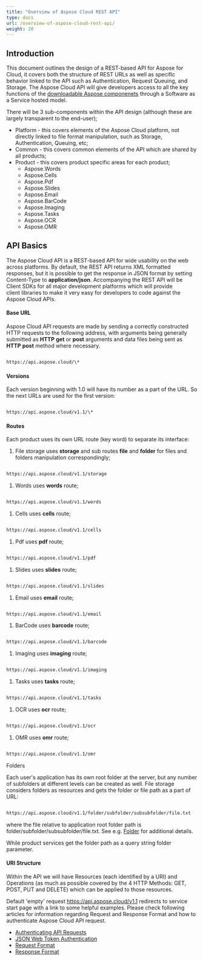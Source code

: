 ```yaml
---
title: "Overview of Aspose Cloud REST API"
type: docs
url: /overview-of-aspose-cloud-rest-api/
weight: 20
---
```


## **Introduction**
This document outlines the design of a REST-based API for Aspose for Cloud, it covers both the structure of REST URLs as well as specific behavior linked to the API such as Authentication, Request Queuing, and Storage. The Aspose Cloud API will give developers access to all the key functions of the [downloadable Aspose componenets](https://www.aspose.com/) through a Software as a Service hosted model.

There will be 3 sub-components within the API design (although these are largely transparent to the end-user);

- Platform - this covers elements of the Aspose Cloud platform, not directly linked to file format manipulation, such as Storage, Authentication, Queuing, etc;
- Common - this covers common elements of the API which are shared by all products;
- Product - this covers product specific areas for each product;
  - Aspose.Words
  - Aspose.Cells
  - Aspose.Pdf
  - Aspose.Slides
  - Aspose.Email
  - Aspose.BarCode
  - Aspose.Imaging
  - Aspose.Tasks
  - Aspose.OCR
  - Aspose.OMR
## **API Basics**
The Aspose Cloud API is a REST-based API for wide usability on the web across platforms. By default, the REST API returns XML formatted responses, but it is possible to get the response in JSON format by setting Content-Type to **application/json**. Accompanying the REST API will be Client SDKs for all major development platforms which will provide client libraries to make it very easy for developers to code against the Aspose Cloud APIs.
#### **Base URL**
Aspose Cloud API requests are made by sending a correctly constructed HTTP requests to the following address, with arguments being generally submitted as **HTTP** **get** or **post** arguments and data files being sent as **HTTP** **post** method where necessary.

```html

https://api.aspose.cloud/\*

```
#### **Versions**
Each version beginning with 1.0 will have its number as a part of the URL. So the next URLs are used for the first version:

```html

https://api.aspose.cloud/v1.1/\*

```
#### **Routes**
Each product uses its own URL route (key word) to separate its interface:

1. File storage uses **storage** and sub routes **file** and **folder** for files and folders manipulation correspondingly;

```html

https://api.aspose.cloud/v1.1/storage

```

1. Words uses **words** route;

```html

https://api.aspose.cloud/v1.1/words

```

1. Cells uses **cells** route;

```html

https://api.aspose.cloud/v1.1/cells

```

1. Pdf uses **pdf** route;

```html

https://api.aspose.cloud/v1.1/pdf

```

1. Slides uses **slides** route;

```html

https://api.aspose.cloud/v1.1/slides

```

1. Email uses **email** route;

```html

https://api.aspose.cloud/v1.1/email

```

1. BarCode uses **barcode** route;

```html

https://api.aspose.cloud/v1.1/barcode

```

1. Imaging uses **imaging** route;

```html

https://api.aspose.cloud/v1.1/imaging

```

1. Tasks uses **tasks** route;

```html

https://api.aspose.cloud/v1.1/tasks

```

1. OCR uses **ocr** route;

```html

https://api.aspose.cloud/v1.1/ocr

```

1. OMR uses **omr** route;

```html

https://api.aspose.cloud/v1.1/omr

```

Folders

Each user's application has its own root folder at the server, but any number of subfolders at different levels can be created as well. File storage considers folders as resources and gets the folder or file path as a part of URL:

```html

https://api.aspose.cloud/v1.1/folder/subfolder/subsubfolder/file.txt

```


where the file relative to application root folder path is folder/subfolder/subsubfolder/file.txt. See e.g. [Folder]() for additional details.

While product services get the folder path as a query string folder parameter.
#### **URI Structure**
Within the API we will have Resources (each identified by a URI) and Operations (as much as possible covered by the 4 HTTP Methods: GET, POST, PUT and DELETE) which can be applied to those resources.

Default 'empty' request <https://api.aspose.cloud/v1.1> redirects to service start page with a link to some helpful examples. Please check following articles for information regarding Request and Response Format and how to authenticate Aspose Cloud API request.

- [Authenticating API Requests](/storage/authenticating-api-requests/)
- [JSON Web Token Authentication](/storage/json-web-token-authentication/)
- [Request Format](/storage/request-format/)
- [Response Format](/storage/response-format/)
